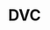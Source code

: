 ---
blog: https://dvc.org/blog/
git: https://github.com/iterative/dvc
linkedin: https://linkedin.com/company/iterative-ai
logohandle: dvc
sort: dvc
title: DVC
twitter: https://x.com/DVCorg
website: https://dvc.org/
youtube: https://youtube.com/channel/UC37rp97Go-xIX3aNFVHhXfQ
---